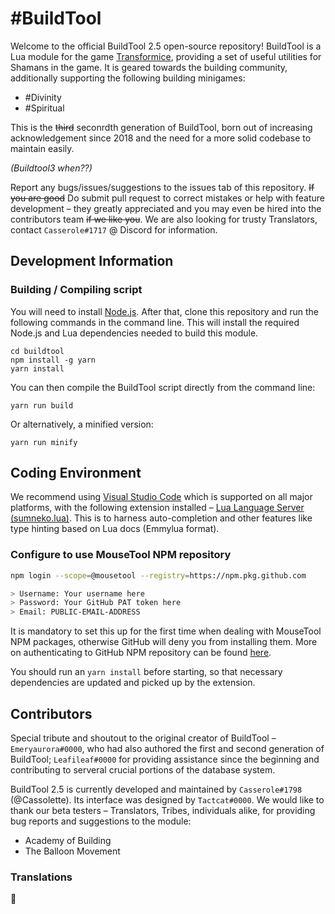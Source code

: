 # #BuildTool

Welcome to the official BuildTool 2.5 open-source repository! BuildTool is a Lua module for the game [Transformice](https://transformice.com), providing a set of useful utilities for Shamans in the game. It is geared towards the building community, additionally supporting the following building minigames:
- #Divinity
- #Spiritual

This is the ~~third~~ seconrdth generation of BuildTool, born out of increasing acknowledgement since 2018 and the need for a more solid codebase to maintain easily.

_(Buildtool3 when??)_

Report any bugs/issues/suggestions to the issues tab of this repository. ~~If you are good~~ Do submit pull request to correct mistakes or help with feature development – they greatly appreciated and you may even be hired into the contributors team ~~if we like you~~. We are also looking for trusty Translators, contact `Casserole#1717` @ Discord for information.

## Development Information
### Building / Compiling script
You will need to install [Node.js](https://nodejs.org/). After that, clone this repository and run the following commands in the command line. This will install the required Node.js and Lua dependencies needed to build this module.
```
cd buildtool
npm install -g yarn
yarn install
```

You can then compile the BuildTool script directly from the command line:
```
yarn run build
```

Or alternatively, a minified version:
```
yarn run minify
```

## Coding Environment

We recommend using [Visual Studio Code](https://code.visualstudio.com) which is supported on all major platforms, with the following extension installed – [Lua Language Server (sumneko.lua)](https://marketplace.visualstudio.com/items?itemName=sumneko.lua). This is to harness auto-completion and other features like type hinting based on Lua docs (Emmylua format).

### Configure to use MouseTool NPM repository

```sh
npm login --scope=@mousetool --registry=https://npm.pkg.github.com

> Username: Your username here
> Password: Your GitHub PAT token here
> Email: PUBLIC-EMAIL-ADDRESS
```

It is mandatory to set this up for the first time when dealing with MouseTool NPM packages, otherwise GitHub will deny you from installing them. More on authenticating to GitHub NPM repository can be found [here](https://docs.github.com/en/packages/working-with-a-github-packages-registry/working-with-the-npm-registry#authenticating-to-github-packages).


You should run an `yarn install` before starting, so that necessary dependencies are updated and picked up by the extension.

## Contributors

Special tribute and shoutout to the original creator of BuildTool – `Emeryaurora#0000`, who had also authored the first and second generation of BuildTool; `Leafileaf#0000` for providing assistance since the beginning and contributing to serveral crucial portions of the database system.

BuildTool 2.5 is currently developed and maintained by `Casserole#1798` (@Cassolette). Its interface was designed by `Tactcat#0000`. We would like to thank our beta testers – Translators, Tribes, individuals alike, for providing bug reports and suggestions to the module:
- Academy of Building
- The Balloon Movement

### Translations

:eyes:
